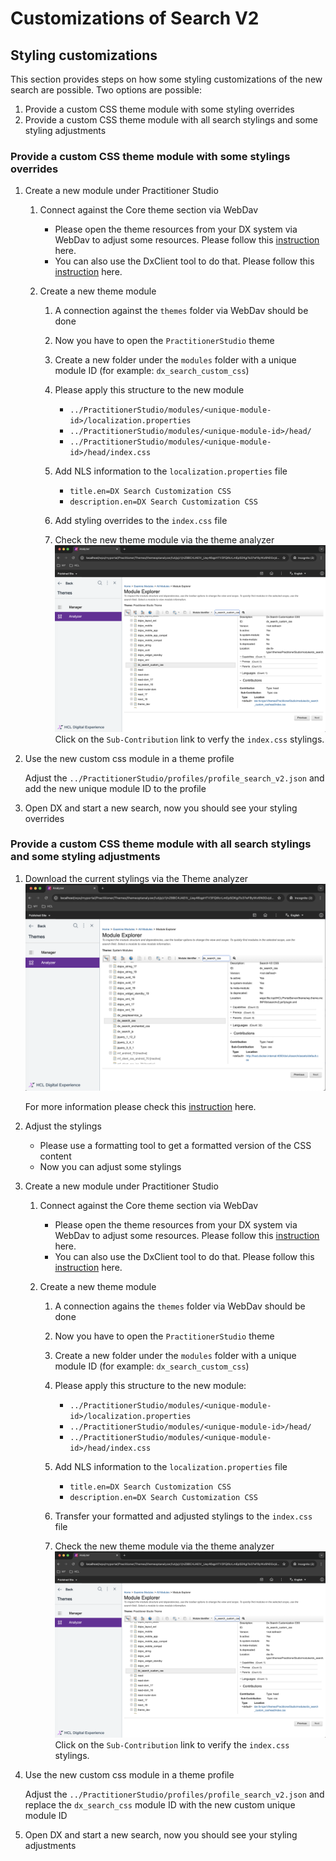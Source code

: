 # Customizations of Search V2

## Styling customizations

This section provides steps on how some styling customizations of the new search are possible. Two options are possible:

1. Provide a custom CSS theme module with some styling overrides
2. Provide a custom CSS theme module with all search stylings and some styling adjustments

### Provide a custom CSS theme module with some stylings overrides

1. Create a new module under Practitioner Studio
    1. Connect against the Core theme section via WebDav
        - Please open the theme resources from your DX system via WebDav to adjust some resources. Please follow this  [instruction](../../manage_content/wcm_delivery/webdav/administer_webdav/mash_webdav_store.md) here.
        - You can also use the DxClient tool to do that. Please follow this [instruction](../../extend_dx/development_tools/dxclient/index.md) here.

    2. Create a new theme module
        1. A connection against the `themes` folder via WebDav should be done
        2. Now you have to open the `PractitionerStudio` theme
        3. Create a new folder under the `modules` folder with a unique module ID (for example: `dx_search_custom_css`)
        4. Please apply this structure to the new module
            - `../PractitionerStudio/modules/<unique-module-id>/localization.properties`
            - `../PractitionerStudio/modules/<unique-module-id>/head/`
            - `../PractitionerStudio/modules/<unique-module-id>/head/index.css`

        5. Add NLS information to the `localization.properties` file
            - `title.en=DX Search Customization CSS`
            - `description.en=DX Search Customization CSS`

        6. Add styling overrides to the `index.css` file

        7. Check the new theme module via the theme analyzer
            ![Screenshot](../../assets/HCL_Search_Theme_Analyzer_New_Module.png)
            Click on the `Sub-Contribution` link to verfy the `index.css` stylings.

2. Use the new custom css module in a theme profile
    
    Adjust the `../PractitionerStudio/profiles/profile_search_v2.json` and add the new unique module ID to the profile

3. Open DX and start a new search, now you should see your styling overrides

### Provide a custom CSS theme module with all search stylings and some styling adjustments

1. Download the current stylings via the Theme analyzer
    ![Screenshot](../../assets/HCL_Search_Theme_Analyzer.png)

    For more information please check this [instruction](../components/#getting-the-default-theme-modules) here.

2. Adjust the stylings
    - Please use a formatting tool to get a formatted version of the CSS content
    - Now you can adjust some stylings

3. Create a new module under Practitioner Studio
    1. Connect against the Core theme section via WebDav
        - Please open the theme resources from your DX system via WebDav to adjust some resources. Please follow this  [instruction](../../manage_content/wcm_delivery/webdav/administer_webdav/mash_webdav_store.md) here.
        - You can also use the DxClient tool to do that. Please follow this [instruction](../../extend_dx/development_tools/dxclient/index.md) here.

    2. Create a new theme module
        1. A connection agains the `themes` folder via WebDav should be done
        2. Now you have to open the `PractitionerStudio` theme
        3. Create a new folder under the `modules` folder with a unique module ID (for example: `dx_search_custom_css`)
        4. Please apply this structure to the new module:
            - `../PractitionerStudio/modules/<unique-module-id>/localization.properties`
            - `../PractitionerStudio/modules/<unique-module-id>/head/`
            - `../PractitionerStudio/modules/<unique-module-id>/head/index.css`

        5. Add NLS information to the `localization.properties` file
            - `title.en=DX Search Customization CSS`
            - `description.en=DX Search Customization CSS`

        6. Transfer your formatted and adjusted stylings to the `index.css` file

        7. Check the new theme module via the theme analyzer
            ![Screenshot](../../assets/HCL_Search_Theme_Analyzer_New_Module.png)
            Click on the `Sub-Contribution` link to verify the `index.css` stylings.

5. Use the new custom css module in a theme profile
    
    Adjust the `../PractitionerStudio/profiles/profile_search_v2.json` and replace the `dx_search_css` module ID with the new custom unique module ID

6. Open DX and start a new search, now you should see your styling adjustments